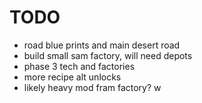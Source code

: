 # TODO
- road blue prints and main desert road
- build small sam factory, will need depots
- phase 3 tech and factories
- more recipe alt unlocks
- likely heavy mod fram factory?
w
